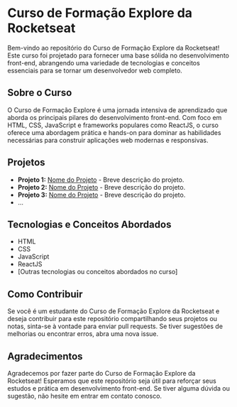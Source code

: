 # Curso de Formação Explore da Rocketseat

Bem-vindo ao repositório do Curso de Formação Explore da Rocketseat! Este curso foi projetado para fornecer uma base sólida no desenvolvimento front-end, abrangendo uma variedade de tecnologias e conceitos essenciais para se tornar um desenvolvedor web completo.

## Sobre o Curso

O Curso de Formação Explore é uma jornada intensiva de aprendizado que aborda os principais pilares do desenvolvimento front-end. Com foco em HTML, CSS, JavaScript e frameworks populares como ReactJS, o curso oferece uma abordagem prática e hands-on para dominar as habilidades necessárias para construir aplicações web modernas e responsivas.

## Projetos

- **Projeto 1:** [Nome do Projeto](link_para_o_projeto) - Breve descrição do projeto.
- **Projeto 2:** [Nome do Projeto](link_para_o_projeto) - Breve descrição do projeto.
- **Projeto 3:** [Nome do Projeto](link_para_o_projeto) - Breve descrição do projeto.
- ...

## Tecnologias e Conceitos Abordados

- HTML
- CSS
- JavaScript
- ReactJS
- [Outras tecnologias ou conceitos abordados no curso]

## Como Contribuir

Se você é um estudante do Curso de Formação Explore da Rocketseat e deseja contribuir para este repositório compartilhando seus projetos ou notas, sinta-se à vontade para enviar pull requests. Se tiver sugestões de melhorias ou encontrar erros, abra uma nova issue.

## Agradecimentos

Agradecemos por fazer parte do Curso de Formação Explore da Rocketseat! Esperamos que este repositório seja útil para reforçar seus estudos e prática em desenvolvimento front-end. Se tiver alguma dúvida ou sugestão, não hesite em entrar em contato conosco.
